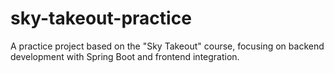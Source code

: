 # sky-takeout-practice
A practice project based on the "Sky Takeout" course, focusing on backend development with Spring Boot and frontend integration.
